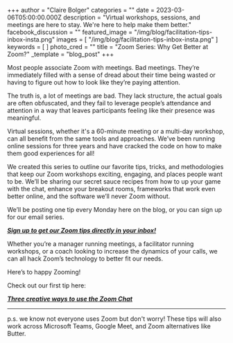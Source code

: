 +++
author = "Claire Bolger"
categories = ""
date = 2023-03-06T05:00:00.000Z
description = "Virtual workshops, sessions, and meetings are here to stay. We're here to help make them better."
facebook_discussion = ""
featured_image = "/img/blog/facilitation-tips-inbox-insta.png"
images = [ "/img/blog/facilitation-tips-inbox-insta.png" ]
keywords = [ ]
photo_cred = ""
title = "Zoom Series: Why Get Better at Zoom?"
_template = "blog_post"
+++

Most people associate Zoom with meetings. Bad meetings. They’re immediately filled with a sense of dread about their time being wasted or having to figure out how to look like they’re paying attention.

The truth is, a lot of meetings are bad. They lack structure, the actual goals are often obfuscated, and they fail to leverage people’s attendance and attention in a way that leaves participants feeling like their presence was meaningful.

Virtual sessions, whether it's a 60-minute meeting or a multi-day workshop, can all benefit from the same tools and approaches. We’ve been running online sessions for three years and have cracked the code on how to make them good experiences for all!

We created this series to outline our favorite tips, tricks, and methodologies that keep our Zoom workshops exciting, engaging, and places people want to be. We’ll be sharing our secret sauce recipes from how to up your game with the chat, enhance your breakout rooms, frameworks that work even better online, and the software we’ll never Zoom without.

We’ll be posting one tip every Monday here on the blog, or you can sign up for our email series.

[**_Sign up to get our Zoom tips directly in your inbox!_**](https://facilitatorcards.ck.page/6e80ec00fe)

Whether you’re a manager running meetings, a facilitator running workshops, or a coach looking to increase the dynamics of your calls, we can all hack Zoom’s technology to better fit our needs.

Here’s to happy Zooming!

Check out our first tip here:

[**_Three creative ways to use the Zoom Chat_**](https://www.facilitator.cards/blog/three-unique-ways-to-use-the-zoom-chat/)

***

p.s. we know not everyone uses Zoom but don't worry! These tips will also work across Microsoft Teams, Google Meet, and Zoom alternatives like Butter.
